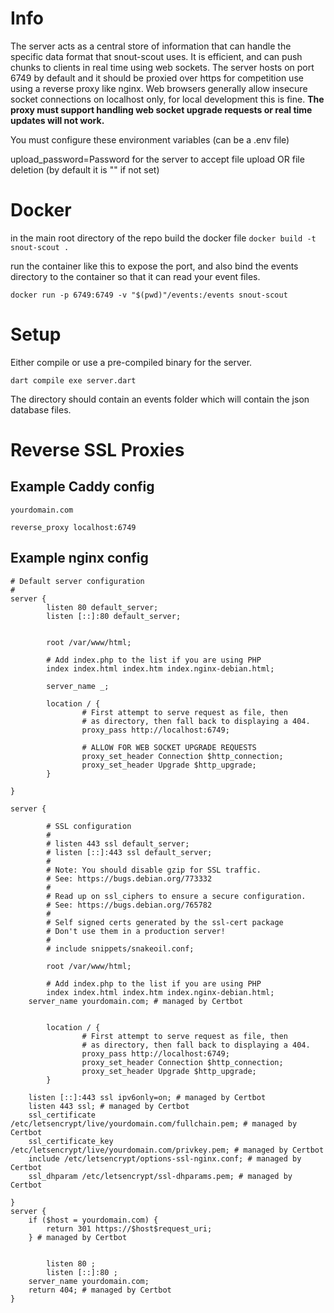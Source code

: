 # Info

The server acts as a central store of information that can handle the specific data format that snout-scout uses.
It is efficient, and can push chunks to clients in real time using web sockets. The server hosts on port 6749 by
default and it should be proxied over https for competition use using a reverse proxy like nginx. Web browsers generally allow insecure socket connections on localhost only, for local development this is fine. **The proxy must
support handling web socket upgrade requests or real time updates will not work.** 


You must configure these environment variables (can be a .env file)

upload_password=Password for the server to accept file upload OR file deletion (by default it is "" if not set)


# Docker


in the main root directory of the repo build the docker file 
`docker build -t snout-scout .`

run the container like this to expose the port, and also
bind the events directory to the container so that it can read
your event files.

`docker run -p 6749:6749 -v "$(pwd)"/events:/events snout-scout`


# Setup

Either compile or use a pre-compiled binary for the server.

`dart compile exe server.dart`

The directory should contain an events folder which will contain the json database files.

# Reverse SSL Proxies

## Example Caddy config

```
yourdomain.com

reverse_proxy localhost:6749
```

## Example nginx config

```
# Default server configuration
#
server {
        listen 80 default_server;
        listen [::]:80 default_server;


        root /var/www/html;

        # Add index.php to the list if you are using PHP
        index index.html index.htm index.nginx-debian.html;

        server_name _;

        location / {
                # First attempt to serve request as file, then
                # as directory, then fall back to displaying a 404.
                proxy_pass http://localhost:6749;

                # ALLOW FOR WEB SOCKET UPGRADE REQUESTS
                proxy_set_header Connection $http_connection;
                proxy_set_header Upgrade $http_upgrade;
        }

}

server {

        # SSL configuration
        #
        # listen 443 ssl default_server;
        # listen [::]:443 ssl default_server;
        #
        # Note: You should disable gzip for SSL traffic.
        # See: https://bugs.debian.org/773332
        #
        # Read up on ssl_ciphers to ensure a secure configuration.
        # See: https://bugs.debian.org/765782
        #
        # Self signed certs generated by the ssl-cert package
        # Don't use them in a production server!
        #
        # include snippets/snakeoil.conf;

        root /var/www/html;

        # Add index.php to the list if you are using PHP
        index index.html index.htm index.nginx-debian.html;
    server_name yourdomain.com; # managed by Certbot


        location / {
                # First attempt to serve request as file, then
                # as directory, then fall back to displaying a 404.
                proxy_pass http://localhost:6749;
                proxy_set_header Connection $http_connection;
                proxy_set_header Upgrade $http_upgrade;
        }

    listen [::]:443 ssl ipv6only=on; # managed by Certbot
    listen 443 ssl; # managed by Certbot
    ssl_certificate /etc/letsencrypt/live/yourdomain.com/fullchain.pem; # managed by Certbot
    ssl_certificate_key /etc/letsencrypt/live/yourdomain.com/privkey.pem; # managed by Certbot
    include /etc/letsencrypt/options-ssl-nginx.conf; # managed by Certbot
    ssl_dhparam /etc/letsencrypt/ssl-dhparams.pem; # managed by Certbot

}
server {
    if ($host = yourdomain.com) {
        return 301 https://$host$request_uri;
    } # managed by Certbot


        listen 80 ;
        listen [::]:80 ;
    server_name yourdomain.com;
    return 404; # managed by Certbot
}
```
